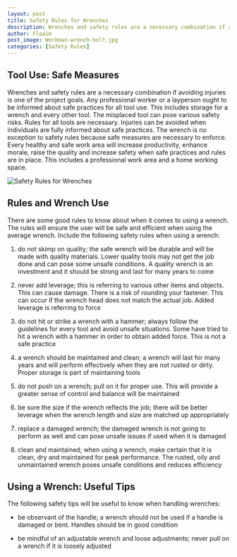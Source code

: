 ```yaml
---
layout: post
title: Safety Rules for Wrenches
description: Wrenches and safety rules are a necessary combination if avoiding injuries is one of the project goals.
author: Flaaim
post_image: Workman-wrench-bolt.jpg
categories: [Safety Rules]
---
```


## Tool Use: Safe Measures
Wrenches and safety rules are a necessary combination if avoiding injuries is one of the project goals. Any professional worker or a layperson ought to be informed about safe practices for all tool use. This includes storage for a wrench and every other tool. The misplaced tool can pose various safety risks. Rules for all tools are necessary. Injuries can be avoided when individuals are fully informed about safe practices. The wrench is no exception to safety rules because safe measures are necessary to enforce. Every healthy and safe work area will increase productivity, enhance morale, raise the quality and increase safety when safe practices and rules are in place. This includes a professional work area and a home working space.

![Safety Rules for Wrenches](https://safetyworkblog.com/assets/Workman-wrench-bolt.jpg)
## Rules and Wrench Use
There are some good rules to know about when it comes to using a wrench. The rules will ensure the user will be safe and efficient when using the average wrench. Include the following safety rules when using a wrench:

1. do not skimp on quality; the safe wrench will be durable and will be made with quality materials. Lower quality tools may not get the job done and can pose some unsafe conditions. A quality wrench is an investment and it should be strong and last for many years to come

2. never add leverage; this is referring to various other items and objects. This can cause damage. There is a risk of rounding your fastener. This can occur if the wrench head does not match the actual job. Added leverage is referring to force

3. do not hit or strike a wrench with a hammer; always follow the guidelines for every tool and avoid unsafe situations. Some have tried to hit a wrench with a hammer in order to obtain added force. This is not a safe practice

4. a wrench should be maintained and clean; a wrench will last for many years and will perform effectively when they are not rusted or dirty. Proper storage is part of maintaining tools

5. do not push on a wrench; pull on it for proper use. This will provide a greater sense of control and balance will be maintained

6. be sure the size if the wrench reflects the job; there will be better leverage when the wrench length and size are matched up appropriately

7. replace a damaged wrench; the damaged wrench is not going to perform as well and can pose unsafe issues if used when it is damaged

8. clean and maintained; when using a wrench, make certain that it is clean, dry and maintained for peak performance. The rusted, oily and unmaintained wrench poses unsafe conditions and reduces efficiency

## Using a Wrench: Useful Tips
The following safety tips will be useful to know when handling wrenches:

* be observant of the handle; a wrench should not be used if a handle is damaged or bent. Handles should be in good condition

* be mindful of an adjustable wrench and loose adjustments; never pull on a wrench if it is loosely adjusted

